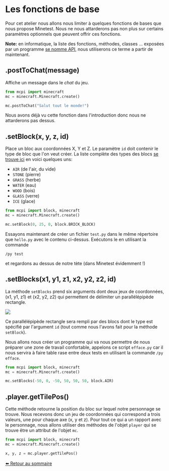 # Les fonctions de base

Pour cet atelier nous allons nous limiter à quelques fonctions de bases que
nous propose Minetest. Nous ne nous attarderons pas non plus sur certains
paramètres optionnels que peuvent offrir ces fonctions.

**Note:** en informatique, la liste des fonctions, méthodes, classes ... exposées par
un programme
[se nomme API](https://fr.wikipedia.org/wiki/Interface_de_programmation),
nous utiliserons ce terme a partir de maintenant.

## .postToChat(message)

Affiche un message dans le *chat* du jeu.

```python
from mcpi import minecraft
mc = minecraft.Minecraft.create()

mc.postToChat("Salut tout le monde!")
```

Nous avons déjà vu cette fonction dans l'introduction donc nous ne attarderons
pas dessus.


## .setBlock(x, y, z, id)

Place un bloc aux coordonnées X, Y et Z.
Le paramètre `id` doit contenir le type de bloc que l'on veut créer. La liste
complète des types des blocs
[se trouve ici](https://github.com/amigrave/coderdojo-minetest/blob/6451bc3/mcpi/block.py#L43)
en voici quelques uns:

- `AIR` (de l'air, du vide)
- `STONE` (pierre)
- `GRASS` (herbe)
- `WATER` (eau)
- `WOOD` (bois)
- `GLASS` (verre)
- `ICE` (glace)


```python
from mcpi import block, minecraft
mc = minecraft.Minecraft.create()

mc.setBlock(0, 25, 0, block.BRICK_BLOCK)
```

Essayons maintenant de créer un fichier `test.py` dans le même répertoire que
`hello.py` avec le contenu ci-dessus. Exécutons le en utilisant la commande

    /py test

et regardons au dessus de notre tète (dans Minetest évidemment !)


## .setBlocks(x1, y1, z1, x2, y2, z2, id)

La méthode `setBlocks` prend six arguments dont deux jeux de coordonnées,
(x1, y1, z1) et (x2, y2, z2) qui permettent de délimiter un parallélépipède
rectangle.

![](https://i.imgur.com/KQxmaaR.png)

Ce parallélépipède rectangle sera rempli par des blocs dont le type est
spécifié par l'argument `id` (tout comme nous l'avons fait pour la méthode
`setBlock`).

Nous allons nous créer un programme qui va nous permettre de nous préparer une
zone de travail confortable, appelons ce script `efface.py` car il nous servira
à faire table rase entre deux tests en utilisant la commande `/py efface`.

```python
from mcpi import block, minecraft
mc = minecraft.Minecraft.create()

mc.setBlocks(-50, 0, -50, 50, 50, 50, block.AIR)
```

## .player.getTilePos()

Cette méthode retourne la position du bloc sur lequel notre personnage se
trouve. Nous recevons donc un jeu de coordonnées qui correspond a trois
valeurs, une pour chaque axe (x, y et z). Pour tout ce qui a un rapport avec
le personnage, nous allons utiliser des méthodes de l'objet `player` qui
se trouve être un attribut de l'objet `mc`.

```python
from mcpi import block, minecraft
mc = minecraft.Minecraft.create()

x, y, z = mc.player.getTilePos()
```

[⬅️ Retour au sommaire](./README.md)
